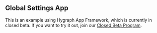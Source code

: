 ## Global Settings App

This is an example using Hygraph App Framework, which is currently in closed beta. If you want to try it out, join our [Closed Beta Program](https://forms.gle/PZ1xkxmcvG5Y4Rbw8).